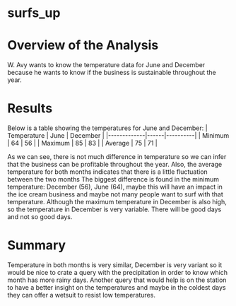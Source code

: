 # surfs_up

# Overview of the Analysis
W. Avy wants to know the temperature data for June and December because he wants to know if the business is sustainable throughout the year.

# Results
Below is a table showing the temperatures for June and December:
| Temperature | June | December |
|-------------|------|----------|
| Minimum     | 64   | 56       |
| Maximum     | 85   | 83       |
| Average     | 75   | 71       |

As we can see, there is not much difference in temperature so we can infer that the business can be profitable throughout the year.
Also, the average temperature for both months indicates that there is a little fluctuation between the two months
The biggest difference is found in the minimum temperature: December (56), June (64), maybe this will have an impact in the ice cream business and maybe not many people want to surf with that temperature. Although the maximum temperature in December is also high, so the temperature in December is very variable. There will be good days and not so good days.

# Summary
Temperature in both months is very similar, December is very variant so it would be nice to crate a query with the precipitation in order to know which month has more rainy days.
Another query that would help is on the station to have a better insight on the temperatures and maybe in the coldest days they can offer a wetsuit to resist low temperatures.


